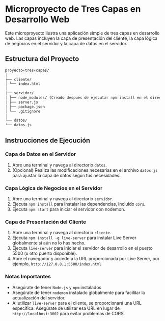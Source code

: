 # Microproyecto de Tres Capas en Desarrollo Web

Este microproyecto ilustra una aplicación simple de tres capas en desarrollo web. Las capas incluyen la capa de presentación del cliente, la capa lógica de negocios en el servidor y la capa de datos en el servidor.

## Estructura del Proyecto

``` markdown
proyecto-tres-capas/
│
├── cliente/
│ └── index.html
│
├── servidor/
│ ├── node_modules/ (Creado después de ejecutar npm install en el directorio servidor)
│ ├── server.js
│ ├── package.json
│ └── .gitignore
│
└── datos/
└── datos.js
```

## Instrucciones de Ejecución

### Capa de Datos en el Servidor

1. Abre una terminal y navega al directorio `datos`.
2. (Opcional) Realiza las modificaciones necesarias en el archivo `datos.js` para ajustar la capa de datos según tus necesidades.

### Capa Lógica de Negocios en el Servidor

1. Abre una terminal y navega al directorio `servidor`.
2. Ejecuta `npm install` para instalar las dependencias, incluido `cors`.
3. Ejecuta `npm start` para iniciar el servidor con nodemon.

### Capa de Presentación del Cliente

1. Abre una terminal y navega al directorio `cliente`.
2. Ejecuta `npm install -g live-server` para instalar Live Server globalmente si aún no lo has hecho.
3. Ejecuta `live-server` para iniciar el servidor de desarrollo en el puerto 5500 (u otro puerto disponible).
4. Abre el navegador y accede a la URL proporcionada por Live Server, por ejemplo, `http://127.0.0.1:5500/index.html`.

### Notas Importantes

- Asegúrate de tener `Node.js` y `npm` instalados.
- Asegúrate de tener `nodemon` instalado globalmente para facilitar la actualización del servidor.
- Al utilizar `live-server` para el cliente, se proporcionará una URL específica. Asegúrate de utilizar esa URL en lugar de `http://localhost:3002` para evitar problemas de CORS.


